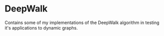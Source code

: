 # DeepWalk
Contains some of my implementations of the DeepWalk algorithm in testing it's applications to dynamic graphs.
